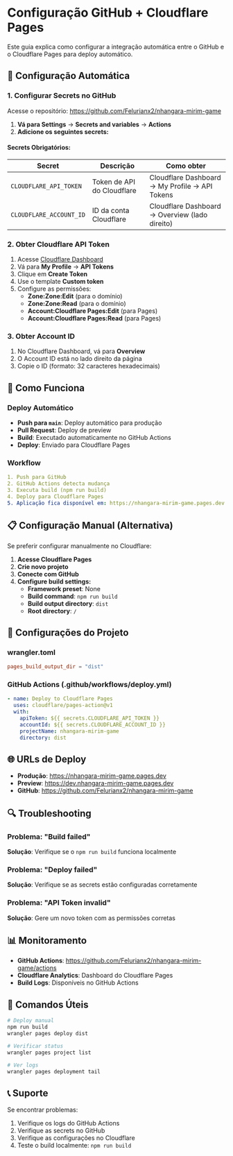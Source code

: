 # Configuração GitHub + Cloudflare Pages

Este guia explica como configurar a integração automática entre o GitHub e o Cloudflare Pages para deploy automático.

## 🚀 Configuração Automática

### 1. Configurar Secrets no GitHub

Acesse o repositório: https://github.com/Felurianx2/nhangara-mirim-game

1. **Vá para Settings** → **Secrets and variables** → **Actions**
2. **Adicione os seguintes secrets:**

#### Secrets Obrigatórios:

| Secret | Descrição | Como obter |
|--------|-----------|------------|
| `CLOUDFLARE_API_TOKEN` | Token de API do Cloudflare | Cloudflare Dashboard → My Profile → API Tokens |
| `CLOUDFLARE_ACCOUNT_ID` | ID da conta Cloudflare | Cloudflare Dashboard → Overview (lado direito) |

### 2. Obter Cloudflare API Token

1. Acesse [Cloudflare Dashboard](https://dash.cloudflare.com/)
2. Vá para **My Profile** → **API Tokens**
3. Clique em **Create Token**
4. Use o template **Custom token**
5. Configure as permissões:
   - **Zone:Zone:Edit** (para o domínio)
   - **Zone:Zone:Read** (para o domínio)
   - **Account:Cloudflare Pages:Edit** (para Pages)
   - **Account:Cloudflare Pages:Read** (para Pages)

### 3. Obter Account ID

1. No Cloudflare Dashboard, vá para **Overview**
2. O Account ID está no lado direito da página
3. Copie o ID (formato: 32 caracteres hexadecimais)

## 🔄 Como Funciona

### Deploy Automático

- **Push para `main`**: Deploy automático para produção
- **Pull Request**: Deploy de preview
- **Build**: Executado automaticamente no GitHub Actions
- **Deploy**: Enviado para Cloudflare Pages

### Workflow

```yaml
1. Push para GitHub
2. GitHub Actions detecta mudança
3. Executa build (npm run build)
4. Deploy para Cloudflare Pages
5. Aplicação fica disponível em: https://nhangara-mirim-game.pages.dev
```

## 📋 Configuração Manual (Alternativa)

Se preferir configurar manualmente no Cloudflare:

1. **Acesse Cloudflare Pages**
2. **Crie novo projeto**
3. **Conecte com GitHub**
4. **Configure build settings:**
   - **Framework preset**: None
   - **Build command**: `npm run build`
   - **Build output directory**: `dist`
   - **Root directory**: `/`

## 🔧 Configurações do Projeto

### wrangler.toml
```toml
pages_build_output_dir = "dist"
```

### GitHub Actions (.github/workflows/deploy.yml)
```yaml
- name: Deploy to Cloudflare Pages
  uses: cloudflare/pages-action@v1
  with:
    apiToken: ${{ secrets.CLOUDFLARE_API_TOKEN }}
    accountId: ${{ secrets.CLOUDFLARE_ACCOUNT_ID }}
    projectName: nhangara-mirim-game
    directory: dist
```

## 🌐 URLs de Deploy

- **Produção**: https://nhangara-mirim-game.pages.dev
- **Preview**: https://dev.nhangara-mirim-game.pages.dev
- **GitHub**: https://github.com/Felurianx2/nhangara-mirim-game

## 🔍 Troubleshooting

### Problema: "Build failed"
**Solução**: Verifique se o `npm run build` funciona localmente

### Problema: "Deploy failed"
**Solução**: Verifique se as secrets estão configuradas corretamente

### Problema: "API Token invalid"
**Solução**: Gere um novo token com as permissões corretas

## 📊 Monitoramento

- **GitHub Actions**: https://github.com/Felurianx2/nhangara-mirim-game/actions
- **Cloudflare Analytics**: Dashboard do Cloudflare Pages
- **Build Logs**: Disponíveis no GitHub Actions

## 🚀 Comandos Úteis

```bash
# Deploy manual
npm run build
wrangler pages deploy dist

# Verificar status
wrangler pages project list

# Ver logs
wrangler pages deployment tail
```

## 📞 Suporte

Se encontrar problemas:

1. Verifique os logs do GitHub Actions
2. Verifique as secrets no GitHub
3. Verifique as configurações no Cloudflare
4. Teste o build localmente: `npm run build` 